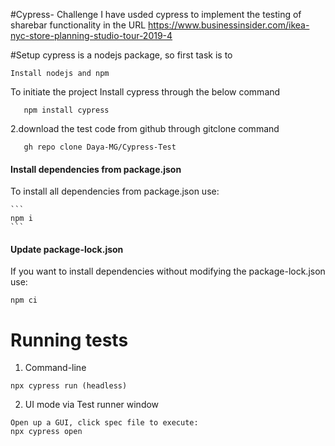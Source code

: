 #Cypress- Challenge
I have usded cypress to implement the testing of sharebar functionality in the URL
https://www.businessinsider.com/ikea-nyc-store-planning-studio-tour-2019-4

#Setup
cypress is a nodejs package, so first task is to 

```
Install nodejs and npm

```

To initiate the project
Install cypress through the below command

```
   npm install cypress
```

2.download the test code from github through gitclone command
```
   gh repo clone Daya-MG/Cypress-Test
```
#### Install dependencies from package.json

To install all dependencies from package.json use:

    ```
    npm i
    ```

#### Update package-lock.json

If you want to install dependencies without modifying the package-lock.json use:

```
npm ci

```

# Running tests

1. Command-line

```
npx cypress run (headless)
```

2. UI mode via Test runner window

```
Open up a GUI, click spec file to execute:
npx cypress open
```
